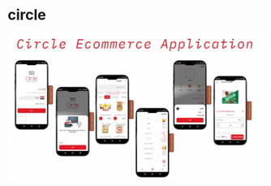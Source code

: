 # circle

<div style="display:flex; justify-content: center; align-items: center">
  <img src='demo/mockup.jpeg' width='800'/>
</div>
